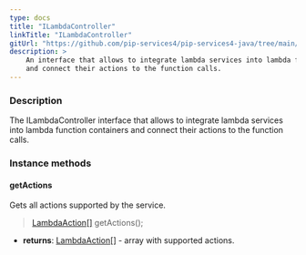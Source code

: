 ```yaml
---
type: docs
title: "ILambdaController"
linkTitle: "ILambdaController"
gitUrl: "https://github.com/pip-services4/pip-services4-java/tree/main/pip-services4-aws-java"
description: >
    An interface that allows to integrate lambda services into lambda function containers
    and connect their actions to the function calls.
---
```


### Description

The ILambdaController interface that allows to integrate lambda services into lambda function containers and connect their actions to the function calls. 


### Instance methods

#### getActions
Gets all actions supported by the service.

> [LambdaAction[]](../lambda_action) getActions(); 

- **returns**: [LambdaAction[]](../lambda_action) - array with supported actions.

